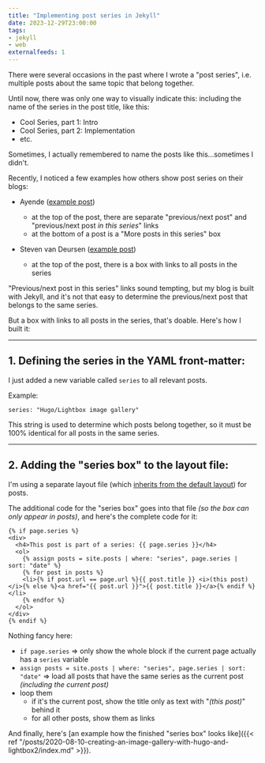 ```yaml
---
title: "Implementing post series in Jekyll"
date: 2023-12-29T23:00:00
tags:
- jekyll
- web
externalfeeds: 1
---
```


There were several occasions in the past where I wrote a "post series", i.e. multiple posts about the same topic that belong together.

Until now, there was only one way to visually indicate this: including the name of the series in the post title, like this:

- Cool Series, part 1: Intro
- Cool Series, part 2: Implementation
- etc.

Sometimes, I actually remembered to name the posts like this...sometimes I didn't.

Recently, I noticed a few examples how others show post series on their blogs:

- Ayende ([example post](https://ayende.com/blog/200289-B/production-postmortem-the-spawn-of-denial-of-service))
  - at the top of the post, there are separate "previous/next post" and "previous/next post *in this series*" links
  - at the bottom of a post is a "More posts in this series" box

- Steven van Deursen ([example post](https://blogs.cuttingedge.it/steven/posts/2019/di-composition-models-primer/))
  - at the top of the post, there is a box with links to all posts in the series


"Previous/next post in this series" links sound tempting, but my blog is built with Jekyll, and it's not that easy to determine the previous/next post that belongs to the same series.

But a box with links to all posts in the series, that's doable. Here's how I built it:

---

## 1. Defining the series in the YAML front-matter:

I just added a new variable called `series` to all relevant posts.

Example:

    series: "Hugo/Lightbox image gallery"

This string is used to determine which posts belong together, so it must be 100% identical for all posts in the same series.

---

## 2. Adding the "series box" to the layout file:

I'm using a separate layout file (which [inherits from the default layout](http://jekyllrb.com/docs/layouts/#inheritance)) for posts.

The additional code for the "series box" goes into that file *(so the box can only appear in posts)*, and here's the complete code for it:

    {% if page.series %}
    <div>
      <h4>This post is part of a series: {{ page.series }}</h4>
      <ol>
        {% assign posts = site.posts | where: "series", page.series | sort: "date" %}
        {% for post in posts %}
        <li>{% if post.url == page.url %}{{ post.title }} <i>(this post)</i>{% else %}<a href="{{ post.url }}">{{ post.title }}</a>{% endif %}</li>
        {% endfor %}
      </ol>
    </div>
    {% endif %}

Nothing fancy here:

- `if page.series` ⇒ only show the whole block if the current page actually has a `series` variable
- `assign posts = site.posts | where: "series", page.series | sort: "date"` ⇒ load all posts that have the same series as the current post *(including the current post)*
- loop them
  - if it's the current post, show the title only as text with "*(this post)*" behind it
  - for all other posts, show them as links

And finally, here's [an example how the finished "series box" looks like]({{< ref "/posts/2020-08-10-creating-an-image-gallery-with-hugo-and-lightbox2/index.md" >}}).
